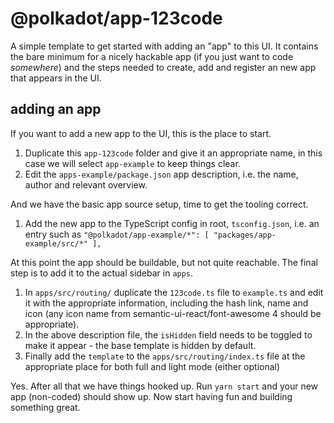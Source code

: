 # @polkadot/app-123code

A simple template to get started with adding an "app" to this UI. It contains the bare minimum for a nicely hackable app \(if you just want to code _somewhere_\) and the steps needed to create, add and register an new app that appears in the UI.

## adding an app

If you want to add a new app to the UI, this is the place to start.

1. Duplicate this `app-123code` folder and give it an appropriate name, in this case we will select `app-example` to keep things clear.
2. Edit the `apps-example/package.json` app description, i.e. the name, author and relevant overview.

And we have the basic app source setup, time to get the tooling correct.

1. Add the new app to the TypeScript config in root, `tsconfig.json`, i.e. an entry such as `"@polkadot/app-example/*": [ "packages/app-example/src/*" ],`

At this point the app should be buildable, but not quite reachable. The final step is to add it to the actual sidebar in `apps`.

1. In `apps/src/routing/` duplicate the `123code.ts` file to `example.ts` and edit it with the appropriate information, including the hash link, name and icon \(any icon name from semantic-ui-react/font-awesome 4 should be appropriate\).
2. In the above description file, the `isHidden` field needs to be toggled to make it appear - the base template is hidden by default.
3. Finally add the `template` to the `apps/src/routing/index.ts` file at the appropriate place for both full and light mode \(either optional\)

Yes. After all that we have things hooked up. Run `yarn start` and your new app \(non-coded\) should show up. Now start having fun and building something great.

